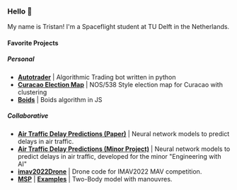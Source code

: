 ### Hello 👋

My name is Tristan! I'm a Spaceflight student at TU Delft in the Netherlands.

#### Favorite Projects

##### Personal
- **[Autotrader](https://github.com/tristandijkstra/Autotrader)** | Algorithmic Trading bot written in python
- **[Curacao Election Map](https://github.com/tristandijkstra/CuracaoMapDataScience)** | NOS/538 Style election map for Curacao with clustering
- **[Boids](https://github.com/ConstantinosAr/Air-traffic-delays-prediction-model)** | Boids algorithm in JS

##### Collaborative
- **[Air Traffic Delay Predictions (Paper)](https://github.com/junzis/atdelay)** | Neural network models to predict delays in air traffic.
- **[Air Traffic Delay Predictions (Minor Project)](https://github.com/ConstantinosAr/Air-traffic-delays-prediction-model)** | Neural network models to predict delays in air traffic, developed for the minor "Engineering with AI"
- **[imav2022Drone](https://github.com/tristandijkstra/imav2022)** | Drone code for IMAV2022 MAV competition.
- **[MSP](https://github.com/tristandijkstra/msp)** | **[Examples](https://github.com/tristandijkstra/msp-examples)** | Two-Body model with manouvres.






<!--
**tristandijkstra/tristandijkstra** is a ✨ _special_ ✨ repository because its `README.md` (this file) appears on your GitHub profile.

Here are some ideas to get you started:

- 🔭 I’m currently working on ...
- 🌱 I’m currently learning ...
- 👯 I’m looking to collaborate on ...
- 🤔 I’m looking for help with ...
- 💬 Ask me about ...
- 📫 How to reach me: ...
- 😄 Pronouns: ...
- ⚡ Fun fact: ...
-->
